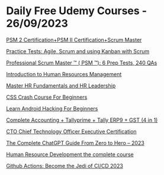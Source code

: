 # Daily Free Udemy Courses - 26/09/2023

[PSM 2 Certification+PSM II Certification+Scrum Master](https://www.udemy.com/course/agile-scrum-certification-psm-2/?couponCode=250923_FREE)
[Practice Tests: Agile, Scrum and using Kanban with Scrum](https://www.udemy.com/course/practice-tests-agile-scrum-and-using-kanban-with-scrum/?couponCode=LETSSPRINTDOTCOM923)
[Professional Scrum Master ™ ( PSM ™): 6 Prep Tests, 240 QAs](https://www.udemy.com/course/be-agile-with-scrumquick-tests-scrum-master-certifications/?couponCode=LETSSPRINTDOTCOM923)
[Introduction to Human Resources Management](https://www.udemy.com/course/introduction-to-human-resources-management/?couponCode=ABE9D77155A4229573AB)
[Master HR Fundamentals and HR Leadership](https://www.udemy.com/course/hr-fundamentals-and-hr-leadership/?couponCode=8895E892C75DB05A6E43)
[CSS Crash Course For Beginners](https://www.udemy.com/course/css-crash-course-for-beginners-g/?couponCode=9E96E5195058BF44124D)
[Learn Android Hacking For Beginners](https://www.udemy.com/course/learn-android-hacking-for-beginners/?couponCode=925241A5395E7507AB6D)
[Complete Accounting + Tallyprime + Tally ERP9 + GST (4 in 1)](https://www.udemy.com/course/ultimate-tallyprime-with-gst-step-by-step-guide-2021/?couponCode=294492666CD2050D4007)
[CTO Chief Technology Officer Executive Certification](https://www.udemy.com/course/chief-technology-officer/?couponCode=10B574AA1F860E40A0DC)
[The Complete ChatGPT Guide From Zero to Hero – 2023](https://www.udemy.com/course/the-complete-chatgpt-guide-from-zero-to-hero-2023/?couponCode=DAA7E831DDFA34BCFE5C)
[Human Resource Development the complete course](https://www.udemy.com/course/human-resource-development-the-complete-course/?couponCode=SEP-DEAL2)
[Github Actions: Become the Jedi of CI/CD 2023](https://www.udemy.com/course/become-the-jedi-of-cicd-github-actions/?couponCode=C19E326B404C51133CA6)
